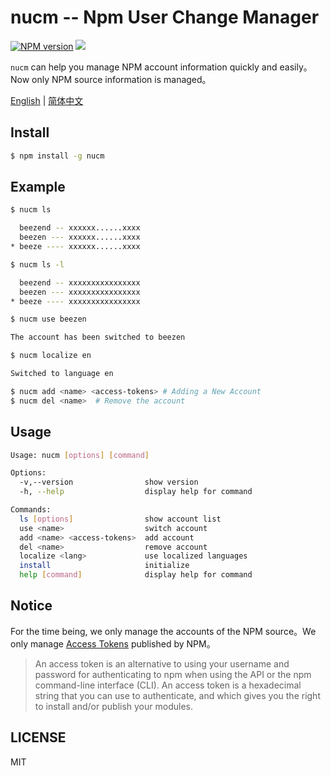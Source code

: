 # nucm -- Npm User Change Manager

[![NPM version][npm-image]][npm-url]
![](https://img.shields.io/badge/build-passing-green)

`nucm` can help you manage NPM account information quickly and easily。Now only NPM source information is managed。

[English](./README.md) | [简体中文](./README_CN.md)

## Install

```bash
$ npm install -g nucm
```

## Example

```bash
$ nucm ls

  beezend -- xxxxxx......xxxx
  beezen --- xxxxxx......xxxx
* beeze ---- xxxxxx......xxxx

$ nucm ls -l

  beezend -- xxxxxxxxxxxxxxxx
  beezen --- xxxxxxxxxxxxxxxx
* beeze ---- xxxxxxxxxxxxxxxx
```

```bash
$ nucm use beezen

The account has been switched to beezen
```

```bash
$ nucm localize en

Switched to language en
```

```bash
$ nucm add <name> <access-tokens> # Adding a New Account
$ nucm del <name>  # Remove the account
```

## Usage

```bash
Usage: nucm [options] [command]

Options:
  -v,--version                show version
  -h, --help                  display help for command

Commands:
  ls [options]                show account list
  use <name>                  switch account
  add <name> <access-tokens>  add account
  del <name>                  remove account
  localize <lang>             use localized languages
  install                     initialize
  help [command]              display help for command
```

## Notice

For the time being, we only manage the accounts of the NPM source。We only manage [Access Tokens](https://docs.npmjs.com/about-access-tokens) published by NPM。

> An access token is an alternative to using your username and password for authenticating to npm when using the API or the npm command-line interface (CLI). An access token is a hexadecimal string that you can use to authenticate, and which gives you the right to install and/or publish your modules.

## LICENSE

MIT

[npm-url]: https://www.npmjs.com/package/nucm
[npm-image]: https://img.shields.io/npm/v/nucm.svg
